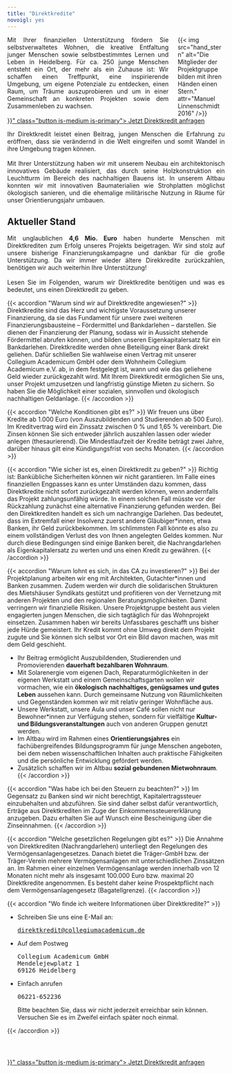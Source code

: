 ```yaml
---
title: "Direktkredite"
novoigl: yes
---
```


<div class="columns">
  <div class="column" style="text-align: justify">
  Mit Ihrer finanziellen Unterstützung fördern Sie selbstverwaltetes Wohnen, die kreative Entfaltung junger Menschen sowie selbstbestimmtes Lernen und Leben in Heidelberg. Für ca. 250 junge Menschen entsteht ein Ort, der mehr als ein Zuhause ist: Wir schaffen einen Treffpunkt, eine inspirierende Umgebung, um eigene Potenziale zu entdecken, einen Raum, um Träume auszuprobieren und um in einer Gemeinschaft an konkreten Projekten sowie dem Zusammenleben zu wachsen.
  </div>
  <div class="column">
    {{< img src="hand_stern" alt="Die Mitglieder der Projektgruppe bilden mit ihren Händen einen Stern." attr="Manuel Linnenschmidt 2016" />}}
  </div>
</div>

<div class="buttons is-centered">
    <a href="{{< relref "/pages/unterstuetzen/direktkredit-geben" >}}" class="button is-medium is-primary">
        <span class="icon">
            <i class="icon-heart"></i>
        </span>
        <span>Jetzt Direktkredit anfragen</span>
    </a>
</div>

<p style="text-align: justify">
Ihr Direktkredit leistet einen Beitrag, jungen Menschen die Erfahrung zu eröffnen, dass sie verändernd in die Welt eingreifen und somit Wandel in ihre Umgebung tragen können.
<br>
<br>
Mit Ihrer Unterstützung haben wir mit unserem Neubau ein architektonisch innovatives Gebäude realisiert, das durch seine Holzkonstruktion ein Leuchtturm im Bereich des nachhaltigen Bauens ist. In unserem Altbau konnten wir mit innovativen Baumaterialien wie Strohplatten möglichst ökologisch sanieren, und die ehemalige militärische Nutzung in Räume für unser Orientierungsjahr umbauen.
</p>

## Aktueller Stand

<p style="text-align: justify">
Mit unglaublichen <strong>4,6 Mio. Euro</strong> haben hunderte Menschen mit Direktkrediten zum Erfolg unseres Projekts beigetragen. Wir sind stolz auf unsere bisherige Finanzierungskampagne und dankbar für die große Unterstützung. Da wir immer wieder ältere Direkkredite zurückzahlen, benötigen wir auch weiterhin Ihre Unterstützung!
<br>
<br>
Lesen Sie im Folgenden, warum wir Direktkredite benötigen und was es bedeutet, uns einen Direktkredit zu geben.
<p>

{{< accordion "Warum sind wir auf Direktkredite angewiesen?" >}}
Direktkredite sind das Herz und wichtigste Voraussetzung unserer Finanzierung, da sie das Fundament für unsere zwei weiteren Finanzierungsbausteine – Fördermittel und Bankdarlehen – darstellen. Sie dienen der Finanzierung der Planung, sodass wir in Aussicht stehende Fördermittel abrufen können, und bilden unseren Eigenkapitalersatz für ein Bankdarlehen. Direktkredite werden ohne Beteiligung einer Bank direkt geliehen. Dafür schließen Sie wahlweise einen Vertrag mit unserer Collegium Academicum GmbH oder dem Wohnheim Collegium Academicum e.V. ab, in dem festgelegt ist, wann und wie das geliehene Geld wieder zurückgezahlt wird. Mit Ihrem Direktkredit ermöglichen Sie uns, unser Projekt umzusetzen und langfristig günstige Mieten zu sichern.
So haben Sie die Möglichkeit einer sozialen, sinnvollen und ökologisch nachhaltigen Geldanlage.
{{< /accordion >}}

{{< accordion "Welche Konditionen gibt es?" >}}
Wir freuen uns über Kredite ab 1.000 Euro (von Auszubildenden und Studierenden ab 500 Euro). Im Kreditvertrag wird ein Zinssatz zwischen 0 % und 1,65 % vereinbart. Die Zinsen können Sie sich entweder jährlich auszahlen lassen oder wieder anlegen (thesaurierend). Die Mindestlaufzeit der Kredite beträgt zwei Jahre, darüber hinaus gilt eine Kündigungsfrist von sechs Monaten.
{{< /accordion >}}

{{< accordion "Wie sicher ist es, einen Direktkredit zu geben?" >}}
Richtig ist: Bankübliche Sicherheiten können wir nicht garantieren.
Im Falle eines finanziellen Engpasses kann es unter Umständen dazu kommen, dass Direktkredite nicht sofort zurückgezahlt werden können, wenn andernfalls das Projekt zahlungsunfähig würde. In einem solchen Fall müsste vor der Rückzahlung zunächst eine alternative Finanzierung gefunden werden.
Bei den Direktkrediten handelt es sich um nachrangige Darlehen. Das bedeutet, dass im Extremfall einer Insolvenz zuerst andere Gläubiger\*innen, etwa Banken, ihr Geld zurückbekommen. Im schlimmsten Fall könnte es also zu einem vollständigen Verlust des von Ihnen angelegten Geldes kommen.
Nur durch diese Bedingungen sind einige Banken bereit, die Nachrangdarlehen als Eigenkapitalersatz zu werten und uns einen Kredit zu gewähren.
{{< /accordion >}}

{{< accordion "Warum lohnt es sich, in das CA zu investieren?" >}}
Bei der Projektplanung arbeiten wir eng mit Architekten, Gutachter\*innen und Banken zusammen.
Zudem werden wir durch die solidarischen Strukturen des Mietshäuser Syndikats gestützt und profitieren von der Vernetzung mit anderen Projekten und den regionalen Beratungsmöglichkeiten.
Damit verringern wir finanzielle Risiken.
Unsere Projektgruppe besteht aus vielen engagierten jungen Menschen, die sich tagtäglich für das Wohnprojekt einsetzen.
Zusammen haben wir bereits Unfassbares geschafft uns bisher jede Hürde gemeistert.
Ihr Kredit kommt ohne Umweg direkt dem Projekt zugute und Sie können sich selbst vor Ort ein Bild davon machen, was mit dem Geld geschieht.
- Ihr Beitrag ermöglicht Auszubildenden, Studierenden und Promovierenden **dauerhaft bezahlbaren Wohnraum**.
- Mit Solarenergie vom eigenen Dach, Reparaturmöglichkeiten in der eigenen Werkstatt und einem Gemeinschaftsgarten
wollen wir vormachen, wie ein **ökologisch nachhaltiges, genügsames und gutes Leben** aussehen kann. 
Durch gemeinsame Nutzung von Räumlichkeiten und Gegenständen kommen wir mit relativ geringer Wohnfläche aus.
- Unsere Werkstatt, unsere Aula und unser Café sollen nicht nur Bewohner\*innen zur Verfügung stehen, sondern für vielfältige
**Kultur- und Bildungsveranstaltungen** auch von anderen Gruppen genutzt werden.
- Im Altbau wird im Rahmen eines **Orientierungsjahres** ein fachübergreifendes Bildungsprogramm für junge Menschen angeboten,
bei dem neben wissenschaftlichen Inhalten auch praktische Fähigkeiten und die persönliche Entwicklung gefördert werden.
- Zusätzlich schaffen wir im Altbau **sozial gebundenen Mietwohnraum**.
{{< /accordion >}}

{{< accordion "Was habe ich bei den Steuern zu beachten?" >}}
Im Gegensatz zu Banken sind wir nicht berechtigt, Kapitalertragssteuer einzubehalten und abzuführen. Sie sind daher selbst dafür verantwortlich, Erträge aus Direktkrediten im Zuge der Einkommenssteuererklärung anzugeben. Dazu erhalten Sie auf Wunsch eine Bescheinigung über die Zinseinnahmen.
{{< /accordion >}}

{{< accordion "Welche gesetzlichen Regelungen gibt es?" >}}
Die Annahme von Direktkrediten (Nachrangdarlehen) unterliegt den Regelungen des Vermögensanlagengesetzes. Danach bietet die Träger-GmbH bzw. der Träger-Verein mehrere Vermögensanlagen mit unterschiedlichen Zinssätzen an. Im Rahmen einer einzelnen Vermögensanlage werden innerhalb von 12 Monaten nicht mehr als insgesamt 100.000 Euro bzw. maximal 20 Direktkredite angenommen. Es besteht daher keine Prospektpflicht nach dem Vermögensanlagengesetz (Bagatellgrenze).
{{< /accordion >}}

{{< accordion "Wo finde ich weitere Informationen über Direktkredite?" >}}
<ul>
  <li>Schreiben Sie uns eine E-Mail an:
    <pre><a href="mailto:direktkredit@collegiumacademicum.de">direktkredit@collegiumacademicum.de</a></pre>
  </li>
  <li>Auf dem Postweg
    <pre>Collegium Academicum GmbH
Mendelejewplatz 1
69126 Heidelberg</pre>
  </li>
  <li>Einfach anrufen
    <pre>06221-652236</pre>
    <p>Bitte beachten Sie, dass wir nicht jederzeit erreichbar sein können. Versuchen Sie es im Zweifel einfach später noch einmal.</p>
  </li>
</ul>
{{< /accordion >}}

<div class="buttons is-centered" style="margin-top:4em;">
    <a href="{{< relref "/pages/unterstuetzen/direktkredit-geben" >}}" class="button is-medium is-primary">
        <span class="icon">
            <i class="icon-heart"></i>
        </span>
        <span>Jetzt Direktkredit anfragen</span>
    </a>
</div>
